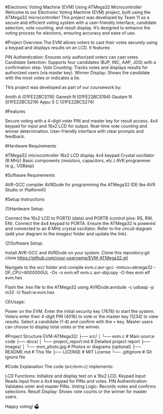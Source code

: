 #Electronic Voting Machine (EVM) Using ATMega32 Microcontroller
Welcome to our Electronic Voting Machine (EVM) project, built using the ATMega32 microcontroller! This project was developed by Team 11 as a secure and efficient voting system with a user-friendly interface, candidate selection, vote counting, and result display. It’s designed to enhance the voting process for elections, ensuring accuracy and ease of use.


#Project Overview
The EVM allows voters to cast their votes securely using a keypad and displays results on an LCD. It features:

PIN Authentication: Ensures only authorized voters can cast votes.
Candidate Selection: Supports four candidates (BJP, INC, AAP, JDS) with a confirmation step.
Vote Counting: Tracks votes and displays results for authorized users (via master key).
Winner Display: Shows the candidate with the most votes or indicates a tie.

This project was developed as part of our coursework by:

Amith A (01FE22BCS116)
Ganesh N (01FE22BCS194)
Gautam N (01FE22BCS219)
Appu S C (01FE22BCS274)

#Features

Secure voting with a 4-digit voter PIN and master key for result access.
4x4 keypad for input and 16x2 LCD for output.
Real-time vote counting and winner determination.
User-friendly interface with clear prompts and feedback.

#Hardware Requirements

ATMega32 microcontroller
16x2 LCD display
4x4 keypad
Crystal oscillator (8 MHz)
Basic components (resistors, capacitors, etc.)
AVR programmer (e.g., USBasp)

#Software Requirements

AVR-GCC compiler
AVRDude for programming the ATMega32
IDE like AVR Studio or PlatformIO

#Setup Instructions

(1)Hardware Setup:

Connect the 16x2 LCD to PORTD (data) and PORTB (control pins: RS, RW, EN).
Connect the 4x4 keypad to PORTA.
Ensure the ATMega32 is powered and connected to an 8 MHz crystal oscillator.
Refer to the circuit diagram (add your diagram to the images/ folder and update the link).


(2)Software Setup:

Install AVR-GCC and AVRDude on your system.
Clone this repository:git clone https://github.com/your-username/EVM-ATMega32.git


Navigate to the src/ folder and compile evm.c:avr-gcc -mmcu=atmega32 -DF_CPU=8000000UL -Os -o evm.elf evm.c
avr-objcopy -O ihex evm.elf evm.hex


Flash the .hex file to the ATMega32 using AVRDude:avrdude -c usbasp -p m32 -U flash:w:evm.hex




(3)Usage:

Power on the EVM.
Enter the initial security key (7676) to start the system.
Voters enter their 4-digit PIN (4016) to vote or the master key (1234) to view results.
Select a candidate (1-4) and confirm with the = key.
Master users can choose to display total votes or the winner.



#Project Structure
EVM-ATMega32/
├── src/
│   └── evm.c             # Main source code
├── docs/
│   └── project_report.md # Detailed project report
├── images/
│   └── evm_photo.jpg     # Photos or diagrams (optional)
├── README.md             # This file
├── LICENSE               # MIT License
└── .gitignore            # Git ignore file

#Code Explanation
The code (src/evm.c) implements:

LCD Functions: Initialize and display text on a 16x2 LCD.
Keypad Input: Reads input from a 4x4 keypad for PINs and votes.
PIN Authentication: Validates voter and master PINs.
Voting Logic: Records votes and confirms selections.
Result Display: Shows vote counts or the winner for master users.


Happy voting! 🗳️
